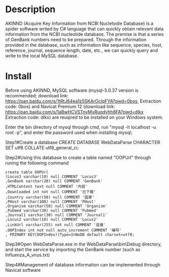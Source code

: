 # Description
 
AKINND (Acquire Key Information from NCBI Nucletodie Database) is a spider software writed by C# language that can quickly obtain relevant data information from the NCBI nucleotide database. The premise is that a series of GenBank numbers need to be prepared. Through the information provided in the database, such as information like sequence, species, host, reference, journal, sequence length, date, etc., we can quickly query and write to the local MySQL database.

# Install
Before using AKINND, MySQL software (mysql-5.0.37 version is recommended; download link: https://pan.baidu.com/s/1tRtJ64ea1z5SKArOclpFYA?pwd=0bos,
Extraction code: 0bos) and Navicat Premium 12 (download link: https://pan.baidu.com/s/1aBwHCVSTnyMyRuqdyhh8FA?pwd=dlkx
Extraction code: dlkx) are reuqired to be installed on your Windows system.

Enter the bin directory of mysql through cmd, run "mysql -h localhost -u root -p", and enter the password used when installing mysql;

Step1#Create a database
    CREATE DATABASE WebDataParse CHARACTER SET utf8 COLLATE utf8_general_ci;
    
Step2#Using this database to create a table named "OOPUrl" through runing the following command

    create table OOPUrl
    (Locus3 varchar(10) null COMMENT 'Locus3'
    ,GenBank varchar(20) null COMMENT 'GenBank'
    ,HTMLContent text null COMMENT '内容'
    ,Downloaded int not null COMMENT '已下载'
    ,Country varchar(50) null COMMENT '国家'
    ,PHost varchar(100) null COMMENT 'PHost'
    ,Organism varchar(50) null COMMENT 'Organism'
    ,Pubmed varchar(30) null COMMENT 'Pubmed'
    ,Journal1 varchar(30) null COMMENT 'Journal1'
    ,Locus2 varchar(10) null COMMENT 'Locus2'
    ,LinkUrl varchar(255) not null COMMENT '连接'
    ,OOPIndex int not null auto_increment COMMENT '编号'
    , PRIMARY KEY(OOPIndex))Type=InNoDB default charset=utf8;
    
Step3#Open WebDataParse.exe in the WebDataParse\bin\Debug directory, and start the service by importing the GenBank number (such as Influenza_A_virus.txt)

Step4#Management of database information can be implemented through Navicat software
